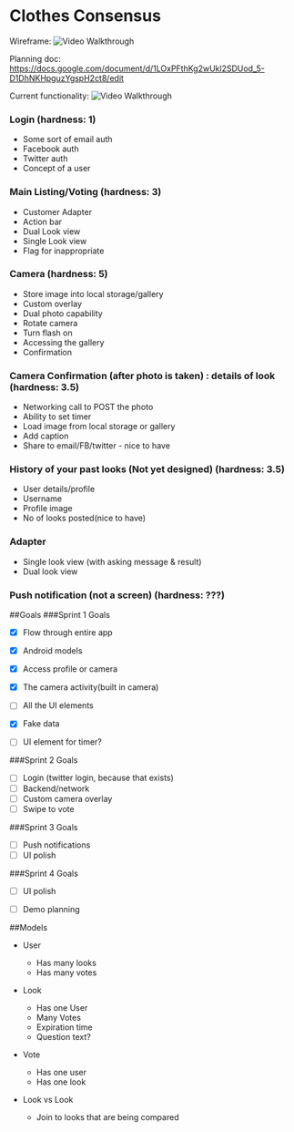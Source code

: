 # Clothes Consensus

Wireframe:
<img src='http://i.imgur.com/u1p4n03.jpg' title='Video Walkthrough' width='' alt='Video Walkthrough' />

Planning doc:
https://docs.google.com/document/d/1LOxPFthKg2wUkl2SDUod_5-D1DhNKHpguzYgspH2ct8/edit


Current functionality: ![Video Walkthrough](http://imgur.com/bUQnAsM.gif)

### Login (hardness: 1)
* Some sort of email auth
* Facebook auth
* Twitter auth
* Concept of a user

### Main Listing/Voting (hardness: 3)
* Customer Adapter
* Action bar
* Dual Look view
* Single Look view
* Flag for inappropriate

### Camera (hardness: 5)
* Store image into local storage/gallery
* Custom overlay
* Dual photo capability
* Rotate camera
* Turn flash on
* Accessing the gallery
* Confirmation

### Camera Confirmation (after photo is taken) : details of look (hardness: 3.5)
* Networking call to POST the photo
* Ability to set timer
* Load image from local storage or gallery
* Add caption
* Share to email/FB/twitter - nice to have

### History of your past looks (Not yet designed) (hardness: 3.5)
* User details/profile
* Username
* Profile image
* No of looks posted(nice to have)

### Adapter
* Single look view (with asking message & result)
* Dual look view
	
### Push notification (not a screen) (hardness: ???)


##Goals
###Sprint 1 Goals
* [x] Flow through entire app

* [x] Android models
* [x] Access profile or camera
* [x] The camera activity(built in camera)
* [ ] All the UI elements
* [x] Fake data
* [ ] UI element for timer?

###Sprint 2 Goals
* [ ] Login (twitter login, because that exists)
* [ ] Backend/network
* [ ] Custom camera overlay
* [ ] Swipe to vote

###Sprint 3 Goals
* [ ] Push notifications
* [ ] UI polish

###Sprint 4 Goals
* [ ] UI polish
* [ ] Demo planning



##Models
* User
	* Has many looks
	* Has many votes
* Look
	* Has one User
	* Many Votes
	* Expiration time
	* Question text?

* Vote
	* Has one user
	* Has one look

* Look vs Look
	* Join to looks that are being compared



